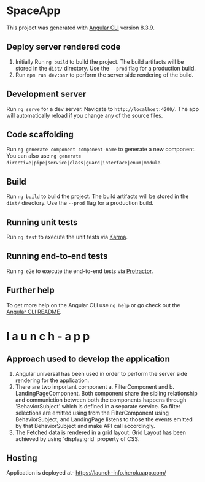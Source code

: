 # SpaceApp

This project was generated with [Angular CLI](https://github.com/angular/angular-cli) version 8.3.9.

## Deploy server rendered code

1. Initially Run `ng build` to build the project. The build artifacts will be stored in the `dist/` directory. Use the `--prod` flag for a production build.
2. Run `npm run dev:ssr` to perform the server side rendering of the build.

## Development server

Run `ng serve` for a dev server. Navigate to `http://localhost:4200/`. The app will automatically reload if you change any of the source files.

## Code scaffolding

Run `ng generate component component-name` to generate a new component. You can also use `ng generate directive|pipe|service|class|guard|interface|enum|module`.

## Build

Run `ng build` to build the project. The build artifacts will be stored in the `dist/` directory. Use the `--prod` flag for a production build.

## Running unit tests

Run `ng test` to execute the unit tests via [Karma](https://karma-runner.github.io).

## Running end-to-end tests

Run `ng e2e` to execute the end-to-end tests via [Protractor](http://www.protractortest.org/).

## Further help

To get more help on the Angular CLI use `ng help` or go check out the [Angular CLI README](https://github.com/angular/angular-cli/blob/master/README.md).
#   l a u n c h - a p p  


## Approach used to develop the application
1. Angular universal has been used in order to perform the server side rendering for the application.
2. There are two important component a. FilterComponent and b. LandingPageComponent. Both component share the sibling relationship
   and communiction between both the components happens through 'BehaviorSubject' which is defined in a separate service. 
   So filter selections are emitted using from the FilterComponent using BehaviorSubject, and LandingPage listens to those the events emitted by that BehaviorSubject and make API call accordingly.
3. The Fetched data is rendered in a grid layout. Grid Layout has been achieved by using 'display:grid' property of CSS.

## Hosting
Application is deployed at- https://launch-info.herokuapp.com/
